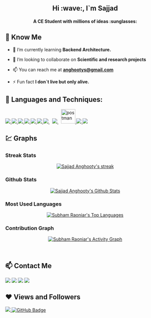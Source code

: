 <h2 align="center">Hi :wave:, I`m Sajjad</h2>
<h4 align="center">A CE Student with millions of ideas :sunglasses:</h4>

## :man: Know Me

- 🌱 I’m currently learning **Backend Architecture.**

- 👯 I’m looking to collaborate on **Scientific and research projects**

- 📫 You can reach me at **anghootys@gmail.com**

- ⚡ Fun fact **I don`t live but only alive.**

## 🚀 Languages and Techniques:

<p align="left"> 
    <a href="https://isocpp.org/" target="_blank"> <img src="https://img.icons8.com/ios-filled/50/4a90e2/c-plus-plus-logo.png"/> </a>
    <a href="https://reactjs.org/" target="_blank"> <img src="https://img.icons8.com/color/48/000000/react-native.png"/> </a> 
    <a href="https://developer.mozilla.org/en-US/docs/Web/JavaScript" target="_blank"> <img src="https://img.icons8.com/color/48/000000/javascript.png"/> </a> 
    <a href="https://www.w3.org/html/" target="_blank"> <img src="https://img.icons8.com/color/48/000000/html-5.png"/> </a> 
    <a href="https://www.w3schools.com/css/" target="_blank"> <img src="https://img.icons8.com/color/48/000000/css3.png"/> </a> 
    <a href="https://getbootstrap.com" target="_blank"> <img src="https://img.icons8.com/color/48/000000/bootstrap.png"/> </a> 
    <a style="padding-right:8px;" href="https://nodejs.org" target="_blank"> <img src="https://img.icons8.com/color/48/000000/nodejs.png"/> </a> 
    <a style="padding-right:8px;" href="https://www.mysql.com/" target="_blank"> <img src="https://img.icons8.com/fluent/50/000000/mysql-logo.png"/> </a> 
    <a href="https://postman.com" target="_blank"> <img src="https://www.vectorlogo.zone/logos/getpostman/getpostman-icon.svg" alt="postman" width="45" height="45"/> </a>   
    <a href="https://git-scm.com/" target="_blank"> <img src="https://img.icons8.com/color/48/000000/git.png"/> </a> 
    <a href="https://redux.js.org" target="_blank"> <img src="https://img.icons8.com/color/48/000000/redux.png"/> </a>
</p>

## :chart: Graphs

### Streak Stats
<p align="center">
    <a href="https://github.com/anghootys/github-readme-streak-stats">
        <img title="🔥 Get streak stats for your profile at git.io/streak-stats" alt="Sajjad Anghooty's streak" src="http://github-readme-streak-stats.herokuapp.com?user=anghootys&theme=dracula"/>
    </a>
</p>

### Github Stats
  <p align="center">
    <a href="https://github.com/anghootys/github-readme-stats"><img alt="Sajjad Anghooty's Github Stats" src="https://github-readme-stats.vercel.app/api?username=anghootys&show_icons=false&count_private=true&theme=dracula" /></a>
    </p>

### Most Used Languages
  <p align="center">
  <a href="https://github.com/anghootys/github-readme-stats"><img alt="Subham Raoniar's Top Languages" src="https://github-readme-stats.vercel.app/api/top-langs/?username=anghootys&langs_count=8&count_private=true&layout=compact&theme=dracula&hide_border=true&bg_color=0D1117" /></a>
  </p>


### Contribution Graph
  <p align="center">
<a href="https://github.com/SubhamRaoniar28/github-readme-activity-graph"><img alt="Subham Raoniar's Activity Graph" src="https://activity-graph.herokuapp.com/graph?username=anghootys&bg_color=0D1117&color=ff6e96&line=ff6e96&point=FFFFFF&hide_border=true" /></a>
</p>

<br/>

## :mailbox: Contact Me
<p align="left">

<a href = "https://www.linkedin.com/in/anghootys/"><img src="https://img.icons8.com/fluent/48/000000/linkedin.png"/></a>
<a href = "https://twitter.com/anghootys"><img src="https://img.icons8.com/fluent/48/000000/twitter.png"/></a>
<a href = "https://www.instagram.com/anghootys/"><img src="https://img.icons8.com/fluent/48/000000/instagram-new.png"/></a>
<a href = "https://www.youtube.com/channel/UC8bJVH3IclyQYjcz2XURZ2w"><img src="https://img.icons8.com/color/48/000000/youtube-play.png"/></a>

</p>

## :heart: Views and Followers
<a href="https://github.com/Meghna-DAS/github-profile-views-counter">
    <img src="https://komarev.com/ghpvc/?username=anghootys">
</a>
<a href="https://github.com/SubhamRaoniar28?tab=followers"><img src="https://img.shields.io/github/followers/anghootys?label=Followers&style=social" alt="GitHub Badge"></a>
